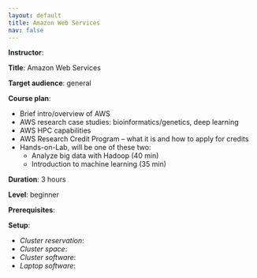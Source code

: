 ```yaml
---
layout: default
title: Amazon Web Services
nav: false
---
```


**Instructor**: 

**Title**: Amazon Web Services

**Target audience**: general

**Course plan**:

- Brief intro/overview of AWS
- AWS research case studies: bioinformatics/genetics, deep learning
- AWS HPC capabilities
- AWS Research Credit Program – what it is and how to apply for credits
- Hands-on-Lab, will be one of these two:
  - Analyze big data with Hadoop (40 min)
  - Introduction to machine learning (35 min)

**Duration**: 3 hours

**Level**: beginner

**Prerequisites**:

**Setup**:
- *Cluster reservation*:
- *Cluster space*:
- *Cluster software*:
- *Laptop software*:
